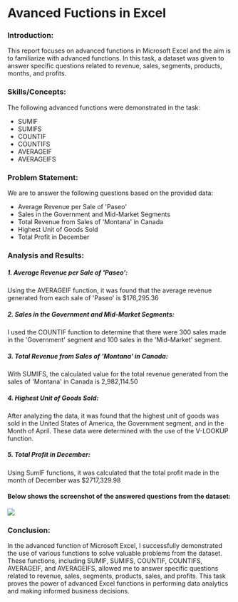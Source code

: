 # Avanced Fuctions in Excel

### Introduction:

This report focuses on advanced functions in Microsoft Excel and the aim is to familiarize with advanced functions. In this task, a dataset was given to answer specific questions related to revenue, sales, segments, products, months, and profits. 

### Skills/Concepts:

The following advanced functions were demonstrated in the task:

- SUMIF
- SUMIFS
- COUNTIF
- COUNTIFS
- AVERAGEIF
- AVERAGEIFS

### Problem Statement:

We are to answer the following questions based on the provided data:

- Average Revenue per Sale of 'Paseo'
- Sales in the Government and Mid-Market Segments
- Total Revenue from Sales of 'Montana' in Canada
- Highest Unit of Goods Sold
- Total Profit in December

### Analysis and Results:
##### 1. Average Revenue per Sale of 'Paseo':
Using the AVERAGEIF function, it was found that the average revenue generated from each sale of 'Paseo' is $176,295.36

##### 2. Sales in the Government and Mid-Market Segments:
I used the COUNTIF function to determine that there were 300 sales made in the 'Government' segment and 100 sales in the 'Mid-Market' segment.

##### 3. Total Revenue from Sales of 'Montana' in Canada:
With SUMIFS, the calculated value for the total revenue generated from the sales of 'Montana' in Canada is 2,982,114.50

##### 4. Highest Unit of Goods Sold: 
After analyzing the data, it was found that the highest unit of goods was sold in the United States of America, the Government segment, and in the Month of April. These data were determined with the use of the V-LOOKUP function. 

##### 5. Total Profit in December:
Using SumIF functions, it was calculated that the total profit made in the month of December was $2717,329.98

#### Below shows the screenshot of the answered questions from the dataset:
![](Advanced_Functions_Task3)

### Conclusion:
In the advanced function of Microsoft Excel, I successfully demonstrated the use of various functions to solve valuable problems from the dataset. These functions, including SUMIF, SUMIFS, COUNTIF, COUNTIFS, AVERAGEIF, and AVERAGEIFS, allowed me to answer specific questions related to revenue, sales, segments, products, sales, and profits. This task proves the power of advanced Excel functions in performing data analytics and making informed business decisions.
